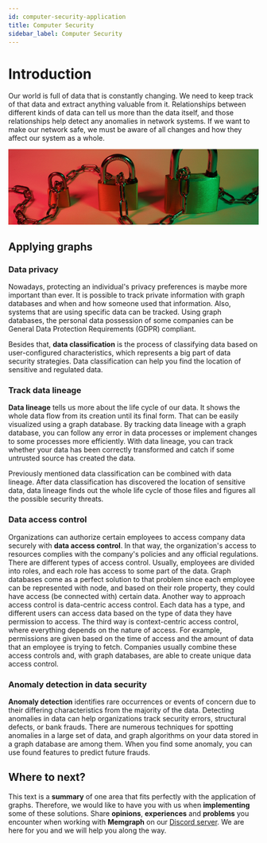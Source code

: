 ```yaml
---
id: computer-security-application
title: Computer Security
sidebar_label: Computer Security
---
```


# Introduction

Our world is full of data that is constantly changing. We need to keep track of
that data and extract anything valuable from it. Relationships between different
kinds of data can tell us more than the data itself, and those relationships
help detect any anomalies in network systems. If we want to make our network
safe, we must be aware of all changes and how they affect our system as a whole.

![memgraph-graph-algorithm-applications-computer-security](../data/applications/memgraph-graph-algorithm-applications-computer-security.png)

## Applying graphs

### Data privacy

Nowadays, protecting an individual's privacy preferences is maybe more important
than ever. It is possible to track private information with graph databases and
when and how someone used that information. Also, systems that are using
specific data can be tracked. Using graph databases, the personal data
possession of some companies can be General Data Protection Requirements (GDPR)
compliant.

Besides that, **data classification** is the process of classifying data based on
user-configured characteristics, which represents a big part of data security
strategies. Data classification can help you find the location of sensitive and
regulated data.

### Track data lineage

**Data lineage** tells us more about the life cycle of our data. It shows the whole
data flow from its creation until its final form. That can be easily visualized
using a graph database. By tracking data lineage with a graph database, you can
follow any error in data processes or implement changes to some processes more
efficiently. With data lineage, you can track whether your data has been
correctly transformed and catch if some untrusted source has created the data. 

Previously mentioned data classification can be combined with data lineage.
After data classification has discovered the location of sensitive data, data
lineage finds out the whole life cycle of those files and figures all the
possible security threats.

### Data access control

Organizations can authorize certain employees to access company data securely
with **data access control**. In that way, the organization's access to resources
complies with the company's policies and any official regulations. There are
different types of access control. Usually, employees are divided into roles,
and each role has access to some part of the data. Graph databases come as a
perfect solution to that problem since each employee can be represented with
node, and based on their role property, they could have access (be connected
with) certain data. Another way to approach access control is data-centric
access control. Each data has a type, and different users can access data based
on the type of data they have permission to access. The third way is
context-centric access control, where everything depends on the nature of
access. For example, permissions are given based on the time of access and the
amount of data that an employee is trying to fetch. Companies usually combine
these access controls and, with graph databases, are able to create unique data
access control. 

### Anomaly detection in data security

**Anomaly detection** identifies rare occurrences or events of concern due to their
differing characteristics from the majority of the data. Detecting anomalies in
data can help organizations track security errors, structural defects, or bank
frauds. There are numerous techniques for spotting anomalies in a large set of
data, and graph algorithms on your data stored in a graph database are among
them. When you find some anomaly, you can use found features to predict future
frauds.

## Where to next?

This text is a **summary** of one area that fits perfectly with the application
of graphs. Therefore, we would like to have you with us when **implementing**
some of these solutions. Share **opinions**, **experiences** and **problems**
you encounter when working with **Memgraph** on our [Discord
server](https://discord.gg/memgraph). We are here for you and we will help you
along the way.